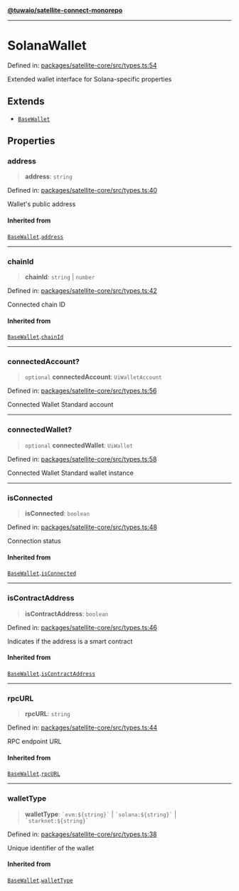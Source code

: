 [**@tuwaio/satellite-connect-monorepo**](../../../README.md)

***

# SolanaWallet

Defined in: [packages/satellite-core/src/types.ts:54](https://github.com/TuwaIO/satellite-connect/blob/ab2889dc16e93ed4e3266b0857ac4dc0998ff86f/packages/satellite-core/src/types.ts#L54)

Extended wallet interface for Solana-specific properties

## Extends

- [`BaseWallet`](BaseWallet.md)

## Properties

### address

> **address**: `string`

Defined in: [packages/satellite-core/src/types.ts:40](https://github.com/TuwaIO/satellite-connect/blob/ab2889dc16e93ed4e3266b0857ac4dc0998ff86f/packages/satellite-core/src/types.ts#L40)

Wallet's public address

#### Inherited from

[`BaseWallet`](BaseWallet.md).[`address`](BaseWallet.md#address)

***

### chainId

> **chainId**: `string` \| `number`

Defined in: [packages/satellite-core/src/types.ts:42](https://github.com/TuwaIO/satellite-connect/blob/ab2889dc16e93ed4e3266b0857ac4dc0998ff86f/packages/satellite-core/src/types.ts#L42)

Connected chain ID

#### Inherited from

[`BaseWallet`](BaseWallet.md).[`chainId`](BaseWallet.md#chainid)

***

### connectedAccount?

> `optional` **connectedAccount**: `UiWalletAccount`

Defined in: [packages/satellite-core/src/types.ts:56](https://github.com/TuwaIO/satellite-connect/blob/ab2889dc16e93ed4e3266b0857ac4dc0998ff86f/packages/satellite-core/src/types.ts#L56)

Connected Wallet Standard account

***

### connectedWallet?

> `optional` **connectedWallet**: `UiWallet`

Defined in: [packages/satellite-core/src/types.ts:58](https://github.com/TuwaIO/satellite-connect/blob/ab2889dc16e93ed4e3266b0857ac4dc0998ff86f/packages/satellite-core/src/types.ts#L58)

Connected Wallet Standard wallet instance

***

### isConnected

> **isConnected**: `boolean`

Defined in: [packages/satellite-core/src/types.ts:48](https://github.com/TuwaIO/satellite-connect/blob/ab2889dc16e93ed4e3266b0857ac4dc0998ff86f/packages/satellite-core/src/types.ts#L48)

Connection status

#### Inherited from

[`BaseWallet`](BaseWallet.md).[`isConnected`](BaseWallet.md#isconnected)

***

### isContractAddress

> **isContractAddress**: `boolean`

Defined in: [packages/satellite-core/src/types.ts:46](https://github.com/TuwaIO/satellite-connect/blob/ab2889dc16e93ed4e3266b0857ac4dc0998ff86f/packages/satellite-core/src/types.ts#L46)

Indicates if the address is a smart contract

#### Inherited from

[`BaseWallet`](BaseWallet.md).[`isContractAddress`](BaseWallet.md#iscontractaddress)

***

### rpcURL

> **rpcURL**: `string`

Defined in: [packages/satellite-core/src/types.ts:44](https://github.com/TuwaIO/satellite-connect/blob/ab2889dc16e93ed4e3266b0857ac4dc0998ff86f/packages/satellite-core/src/types.ts#L44)

RPC endpoint URL

#### Inherited from

[`BaseWallet`](BaseWallet.md).[`rpcURL`](BaseWallet.md#rpcurl)

***

### walletType

> **walletType**: `` `evm:${string}` `` \| `` `solana:${string}` `` \| `` `starknet:${string}` ``

Defined in: [packages/satellite-core/src/types.ts:38](https://github.com/TuwaIO/satellite-connect/blob/ab2889dc16e93ed4e3266b0857ac4dc0998ff86f/packages/satellite-core/src/types.ts#L38)

Unique identifier of the wallet

#### Inherited from

[`BaseWallet`](BaseWallet.md).[`walletType`](BaseWallet.md#wallettype)
